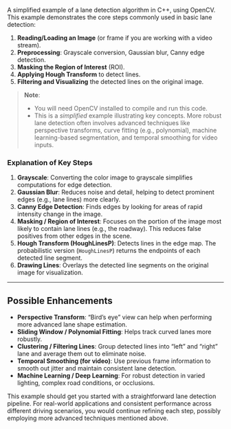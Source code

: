 A simplified example of a lane detection algorithm in C++, using OpenCV. This example demonstrates the core steps commonly used in basic lane detection:

1. **Reading/Loading an Image** (or frame if you are working with a video stream).
2. **Preprocessing**: Grayscale conversion, Gaussian blur, Canny edge detection.
3. **Masking the Region of Interest** (ROI).
4. **Applying Hough Transform** to detect lines.
5. **Filtering and Visualizing** the detected lines on the original image.

> **Note**:
> 
> - You will need OpenCV installed to compile and run this code.
> - This is a *simplified* example illustrating key concepts. More robust lane detection often involves advanced techniques like perspective transforms, curve fitting (e.g., polynomial), machine learning-based segmentation, and temporal smoothing for video inputs.

### Explanation of Key Steps

1. **Grayscale**: Converting the color image to grayscale simplifies computations for edge detection.
2. **Gaussian Blur**: Reduces noise and detail, helping to detect prominent edges (e.g., lane lines) more clearly.
3. **Canny Edge Detection**: Finds edges by looking for areas of rapid intensity change in the image.
4. **Masking / Region of Interest**: Focuses on the portion of the image most likely to contain lane lines (e.g., the roadway). This reduces false positives from other edges in the scene.
5. **Hough Transform (HoughLinesP)**: Detects lines in the edge map. The probabilistic version (`HoughLinesP`) returns the endpoints of each detected line segment.
6. **Drawing Lines**: Overlays the detected line segments on the original image for visualization.

---

## Possible Enhancements

- **Perspective Transform**: “Bird’s eye” view can help when performing more advanced lane shape estimation.
- **Sliding Window / Polynomial Fitting**: Helps track curved lanes more robustly.
- **Clustering / Filtering Lines**: Group detected lines into “left” and “right” lane and average them out to eliminate noise.
- **Temporal Smoothing (for video)**: Use previous frame information to smooth out jitter and maintain consistent lane detection.
- **Machine Learning / Deep Learning**: For robust detection in varied lighting, complex road conditions, or occlusions.

This example should get you started with a straightforward lane detection pipeline. For real-world applications and consistent performance across different driving scenarios, you would continue refining each step, possibly employing more advanced techniques mentioned above.
